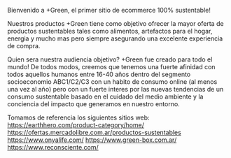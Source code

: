 Bienvenido a +Green, el primer sitio de ecommerce 100% sustentable! 

Nuestros productos
+Green tiene como objetivo ofrecer la mayor oferta de productos sustentables tales como alimentos, artefactos 
para el hogar, energia y mucho mas pero siempre asegurando una excelente experiencia de compra.

Quien sera nuestra audiencia objetivo? 
+Green fue creado para todo el mundo! De todos modos, creemos que tenemos una fuerte afinidad con todos aquellos humanos entre 16-40 años
dentro del segmento socioeconomio ABC1/C2/C3 con un habito de consumo online (al menos una vez al año) pero con un fuerte interes por 
las nuevas tendencias de un consumo sustentable basado en el cuidado del medio ambiente y la conciencia del impacto que generamos en 
nuestro entorno.

Tomamos de referencia los siguientes sitios web:
https://earthhero.com/product-category/home/
https://ofertas.mercadolibre.com.ar/productos-sustentables
https://www.onyalife.com/
https://www.green-box.com.ar/
https://www.reconsciente.com/
